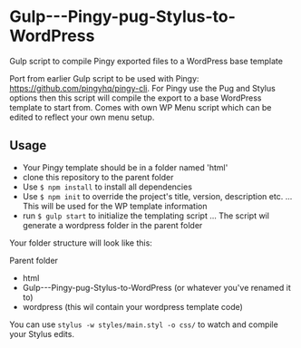 # Gulp---Pingy-pug-Stylus-to-WordPress
Gulp script to compile Pingy exported files to a WordPress base template

Port from earlier Gulp script to be used with Pingy: https://github.com/pingyhq/pingy-cli.
For Pingy use the Pug and Stylus options then this script will compile the export to a base WordPress template to start from.
Comes with own WP Menu script which can be edited to reflect your own menu setup.

## Usage
* Your Pingy template should be in a folder named 'html'
* clone this repository to the parent folder
* Use `$ npm install` to install all dependencies
* Use `$ npm init` to override the project's title, version, description etc.
... This will be used for the WP template information
* run `$ gulp start` to initialize the templating script
... The script wil generate a wordpress folder in the parent folder

Your folder structure will look like this:

Parent folder
 - html
 - Gulp---Pingy-pug-Stylus-to-WordPress (or whatever you've renamed it to)
 - wordpress (this wil contain your wordpress template code)
 
You can use `stylus -w styles/main.styl -o css/` to watch and compile your Stylus edits.

